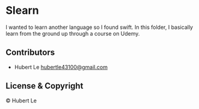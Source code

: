 # Slearn

I wanted to learn another language so I found swift. In this folder, I basically learn from the ground up through a course on Udemy.

## Contributors

- Hubert Le <hubertle43100@gmail.com>

## License & Copyright
© Hubert Le


